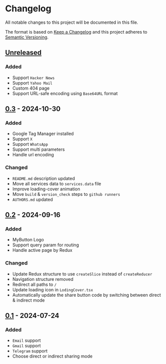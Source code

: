 # Changelog

All notable changes to this project will be documented in this file.

The format is based on [Keep a Changelog](http://keepachangelog.com/en/1.0.0/)
and this project adheres to [Semantic Versioning](http://semver.org/spec/v2.0.0.html).

## [Unreleased]
### Added
- Support `Hacker News`
- Support `Yahoo Mail`
- Custom 404 page
- Support URL-safe encoding using `Base64URL` format
## [0.3] - 2024-10-30
### Added
- Google Tag Manager installed
- Support `X`
- Support `WhatsApp`
- Support multi parameters
- Handle url encoding
### Changed
- `README.md` description updated
- Move all services data to `services.data` file
- Improve loading-cover animation
- Move `build` & `version_check` steps to `github runners`
- `AUTHORS.md` updated
## [0.2] - 2024-09-16
### Added
-   MyButton Logo
-   Support query param for routing
-   Handle active page by Redux
### Changed
-   Update Redux structure to use `createSlice` instead of `createReducer`
-   Navigation structure removed
-   Redirect all paths to `/`
-   Update loading icon in `LodingCover.tsx`
-   Automatically update the share button code by switching between direct & indirect mode

## [0.1] - 2024-07-24
### Added
-   `Email` support
-   `Gmail` support
-   `Telegram` support
-   Choose direct or indirect sharing mode

[Unreleased]: https://github.com/openscilab/mybutton/compare/v0.3...dev
[0.3]: https://github.com/openscilab/mybutton/compare/v0.2...v0.3
[0.2]: https://github.com/openscilab/mybutton/compare/v0.1...v0.2
[0.1]: https://github.com/openscilab/mybutton/compare/c6df6cc...v0.1
